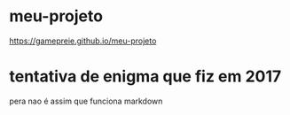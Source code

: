 # meu-projeto
https://gamepreie.github.io/meu-projeto

# tentativa de enigma que fiz em 2017
pera nao é assim que funciona markdown
